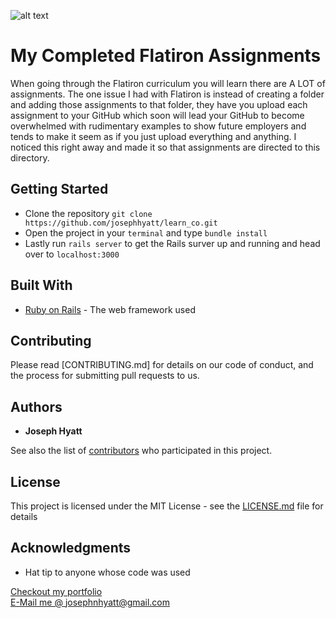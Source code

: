 ![alt text](https://marcuscript.files.wordpress.com/2017/05/flatironschool.png?w=762&h=384&crop=1)

# My Completed Flatiron Assignments

When going through the Flatiron curriculum you will learn there are A LOT of assignments. The one issue I had with Flatiron is instead of creating a folder and adding those assignments to that folder, they have you upload each assignment to your GitHub which soon will lead your GitHub to become overwhelmed with rudimentary examples to show future employers and tends to make it seem as if you just upload everything and anything. I noticed this right away and made it so that assignments are directed to this directory. 

## Getting Started

* Clone the repository `git clone https://github.com/josephhyatt/learn_co.git`
* Open the project in your `terminal` and type `bundle install`
* Lastly run `rails server` to get the Rails surver up and running and head over to `localhost:3000`

## Built With

* [Ruby on Rails](https://rubyonrails.org/) - The web framework used

## Contributing

Please read [CONTRIBUTING.md] for details on our code of conduct, and the process for submitting pull requests to us.

## Authors

* **Joseph Hyatt**

See also the list of [contributors](https://github.com/your/project/contributors) who participated in this project.

## License

This project is licensed under the MIT License - see the [LICENSE.md](LICENSE.md) file for details

## Acknowledgments

* Hat tip to anyone whose code was used

[Checkout my portfolio](https://www.josephhyatt.com) <br />
[E-Mail me @ josephnhyatt@gmail.com](mailto:josephnhyatt@gmail.com)
